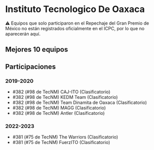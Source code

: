# Instituto Tecnologico De Oaxaca

:warning: Equipos que solo participaron en el Repechaje del Gran Premio de México no están registrados oficialmente en el ICPC, por lo que no aparecerán aquí.

## Mejores 10 equipos


## Participaciones

### 2019-2020

- #382 (#98 de TecNM) CAJ-ITO (Clasificatorio)
- #382 (#98 de TecNM) KEDM Team (Clasificatorio)
- #382 (#98 de TecNM) Team Dinamita de Oaxaca (Clasificatorio)
- #382 (#98 de TecNM) MAGG (Clasificatorio)
- #382 (#98 de TecNM) Antler (Clasificatorio)

### 2022-2023

- #381 (#75 de TecNM) The Warriors (Clasificatorio)
- #381 (#75 de TecNM) FuerzITO (Clasificatorio)



